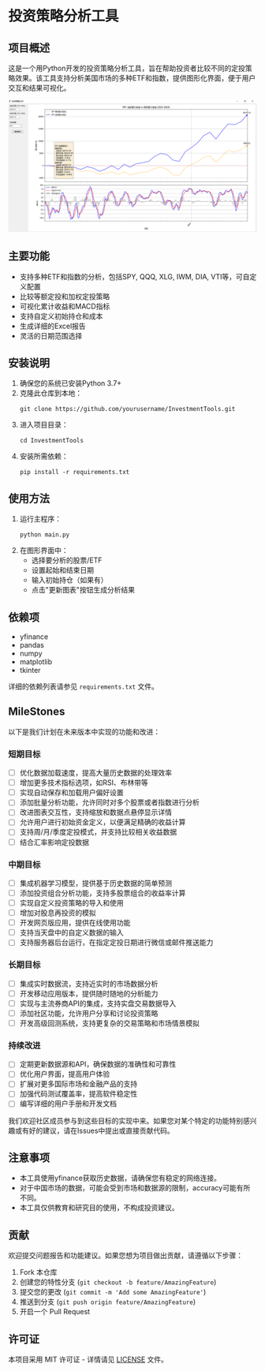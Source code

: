 # 投资策略分析工具
## 项目概述

这是一个用Python开发的投资策略分析工具，旨在帮助投资者比较不同的定投策略效果。该工具支持分析美国市场的多种ETF和指数，提供图形化界面，便于用户交互和结果可视化。

![SPY累计收益](example1.png)

## 主要功能

- 支持多种ETF和指数的分析，包括SPY, QQQ, XLG, IWM, DIA, VTI等，可自定义配置
- 比较等额定投和加权定投策略
- 可视化累计收益和MACD指标
- 支持自定义初始持仓和成本
- 生成详细的Excel报告
- 灵活的日期范围选择

## 安装说明

1. 确保您的系统已安装Python 3.7+
2. 克隆此仓库到本地：
   ```
   git clone https://github.com/yourusername/InvestmentTools.git
   ```
3. 进入项目目录：
   ```
   cd InvestmentTools
   ```
4. 安装所需依赖：
   ```
   pip install -r requirements.txt
   ```

## 使用方法

1. 运行主程序：
   ```
   python main.py
   ```
2. 在图形界面中：
   - 选择要分析的股票/ETF
   - 设置起始和结束日期
   - 输入初始持仓（如果有）
   - 点击"更新图表"按钮生成分析结果

## 依赖项

- yfinance
- pandas
- numpy
- matplotlib
- tkinter

详细的依赖列表请参见 `requirements.txt` 文件。

## MileStones

以下是我们计划在未来版本中实现的功能和改进：

### 短期目标

- [ ] 优化数据加载速度，提高大量历史数据的处理效率
- [ ] 增加更多技术指标选项，如RSI、布林带等
- [ ] 实现自动保存和加载用户偏好设置
- [ ] 添加批量分析功能，允许同时对多个股票或者指数进行分析
- [ ] 改进图表交互性，支持缩放和数据点悬停显示详情
- [ ] 允许用户进行初始资金定义，以便满足精确的收益计算
- [ ] 支持周/月/季度定投模式，并支持比较相关收益数据
- [ ] 结合汇率影响定投数据

### 中期目标

- [ ] 集成机器学习模型，提供基于历史数据的简单预测
- [ ] 添加投资组合分析功能，支持多股票组合的收益率计算
- [ ] 实现自定义投资策略的导入和使用
- [ ] 增加对股息再投资的模拟
- [ ] 开发网页版应用，提供在线使用功能
- [ ] 支持当天盘中的自定义数据的输入
- [ ] 支持服务器后台运行，在指定定投日期进行微信或邮件推送能力

### 长期目标

- [ ] 集成实时数据流，支持近实时的市场数据分析
- [ ] 开发移动应用版本，提供随时随地的分析能力
- [ ] 实现与主流券商API的集成，支持实盘交易数据导入
- [ ] 添加社区功能，允许用户分享和讨论投资策略
- [ ] 开发高级回测系统，支持更复杂的交易策略和市场情景模拟

### 持续改进

- [ ] 定期更新数据源和API，确保数据的准确性和可靠性
- [ ] 优化用户界面，提高用户体验
- [ ] 扩展对更多国际市场和金融产品的支持
- [ ] 加强代码测试覆盖率，提高软件稳定性
- [ ] 编写详细的用户手册和开发文档

我们欢迎社区成员参与到这些目标的实现中来。如果您对某个特定的功能特别感兴趣或有好的建议，请在Issues中提出或直接贡献代码。

## 注意事项

- 本工具使用yfinance获取历史数据，请确保您有稳定的网络连接。
- 对于中国市场的数据，可能会受到市场和数据源的限制，accuracy可能有所不同。
- 本工具仅供教育和研究目的使用，不构成投资建议。

## 贡献

欢迎提交问题报告和功能建议。如果您想为项目做出贡献，请遵循以下步骤：

1. Fork 本仓库
2. 创建您的特性分支 (`git checkout -b feature/AmazingFeature`)
3. 提交您的更改 (`git commit -m 'Add some AmazingFeature'`)
4. 推送到分支 (`git push origin feature/AmazingFeature`)
5. 开启一个 Pull Request

## 许可证

本项目采用 MIT 许可证 - 详情请见 [LICENSE](LICENSE) 文件。
 
